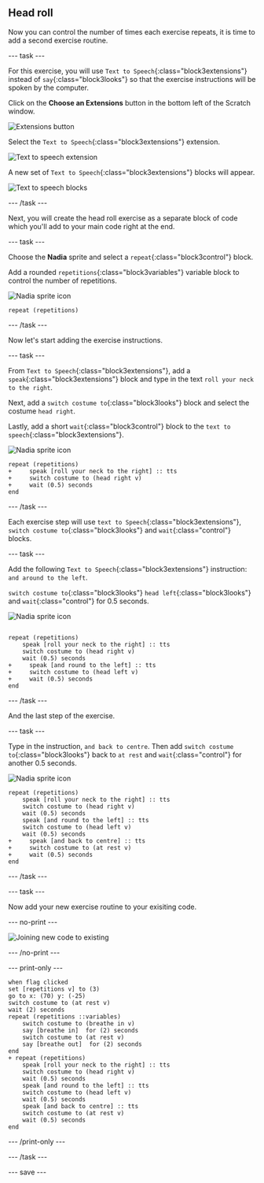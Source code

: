 ## Head roll

Now you can control the number of times each exercise repeats, it is time to add a second exercise routine.

--- task ---

For this exercise, you will use `Text to Speech`{:class="block3extensions"} instead of `say`{:class="block3looks"} so that the exercise instructions will be spoken by the computer.

Click on the **Choose an Extensions** button in the bottom left of the Scratch window.

![Extensions button](images/extensionsButton.png)

Select the `Text to Speech`{:class="block3extensions"} extension.

![Text to speech extension](images/textToSpeechExtension.png)

A new set of `Text to Speech`{:class="block3extensions"} blocks will appear.

![Text to speech blocks](images/textToSpeechBlocks.png)

--- /task ---

Next, you will create the head roll exercise as a separate block of code which you'll add to your main code right at the end.

--- task ---

Choose the **Nadia** sprite and select a `repeat`{:class="block3control"} block.

Add a rounded `repetitions`{:class="block3variables"} variable block to control the number of repetitions.

![Nadia sprite icon](images/nadia_sprite.png)

```blocks3
repeat (repetitions)
```

--- /task ---

Now let's start adding the exercise instructions.

--- task ---

From `Text to Speech`{:class="block3extensions"}, add a `speak`{:class="block3extensions"} block and type in the text `roll your neck to the right`.

Next, add a `switch costume to`{:class="block3looks"} block and select the costume `head right`.

Lastly, add a short `wait`{:class="block3control"} block to the `text to speech`{:class="block3extensions"}. 

![Nadia sprite icon](images/nadia_sprite.png)

```blocks3
repeat (repetitions)
+     speak [roll your neck to the right] :: tts
+     switch costume to (head right v)
+     wait (0.5) seconds
end
```

--- /task ---

Each exercise step will use `text to Speech`{:class="block3extensions"}, `switch costume to`{:class="block3looks"} and `wait`{:class="control"} blocks.

--- task ---

Add the following `Text to Speech`{:class="block3extensions"} instruction: `and around to the left`.

`switch costume to`{:class="block3looks"} `head left`{:class="block3looks"} and `wait`{:class="control"} for 0.5 seconds.

![Nadia sprite icon](images/nadia_sprite.png)

```blocks3

repeat (repetitions)
    speak [roll your neck to the right] :: tts
    switch costume to (head right v)
    wait (0.5) seconds
+     speak [and round to the left] :: tts
+     switch costume to (head left v)
+     wait (0.5) seconds
end
```

--- /task ---

And the last step of the exercise.

--- task ---

Type in the instruction, `and back to centre`. Then add `switch costume to`{:class="block3looks"} back to `at rest` and `wait`{:class="control"} for another 0.5 seconds.

![Nadia sprite icon](images/nadia_sprite.png)

```blocks3
repeat (repetitions)
    speak [roll your neck to the right] :: tts 
    switch costume to (head right v)
    wait (0.5) seconds
    speak [and round to the left] :: tts 
    switch costume to (head left v)
    wait (0.5) seconds
+     speak [and back to centre] :: tts 
+     switch costume to (at rest v)
+     wait (0.5) seconds
end
```

--- /task ---

--- task ---

Now add your new exercise routine to your exisiting code.

--- no-print ---

![Joining new code to existing](images/joinCode.gif)

--- /no-print ---

--- print-only ---

```blocks3
when flag clicked
set [repetitions v] to (3)
go to x: (70) y: (-25)
switch costume to (at rest v)
wait (2) seconds
repeat (repetitions ::variables)
    switch costume to (breathe in v)
    say [breathe in]  for (2) seconds
    switch costume to (at rest v)
    say [breathe out]  for (2) seconds
end
+ repeat (repetitions)
    speak [roll your neck to the right] :: tts 
    switch costume to (head right v)
    wait (0.5) seconds
    speak [and round to the left] :: tts 
    switch costume to (head left v)
    wait (0.5) seconds
    speak [and back to centre] :: tts 
    switch costume to (at rest v)
    wait (0.5) seconds
end
```

--- /print-only ---

--- /task ---

--- save ---
